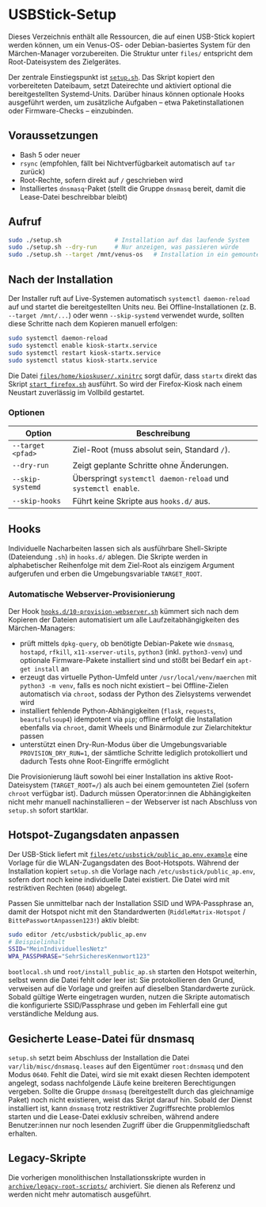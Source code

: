 # USBStick-Setup

Dieses Verzeichnis enthält alle Ressourcen, die auf einen USB-Stick kopiert werden können, um ein Venus-OS- oder Debian-basiertes
System für den Märchen-Manager vorzubereiten. Die Struktur unter `files/` entspricht dem Root-Dateisystem des Zielgerätes.

Der zentrale Einstiegspunkt ist [`setup.sh`](setup.sh). Das Skript kopiert den vorbereiteten Dateibaum, setzt Dateirechte und
aktiviert optional die bereitgestellten Systemd-Units. Darüber hinaus können optionale Hooks ausgeführt werden, um zusätzliche
Aufgaben – etwa Paketinstallationen oder Firmware-Checks – einzubinden.

## Voraussetzungen

- Bash 5 oder neuer
- `rsync` (empfohlen, fällt bei Nichtverfügbarkeit automatisch auf `tar` zurück)
- Root-Rechte, sofern direkt auf `/` geschrieben wird
- Installiertes `dnsmasq`-Paket (stellt die Gruppe `dnsmasq` bereit, damit die Lease-Datei beschreibbar bleibt)

## Aufruf

```bash
sudo ./setup.sh               # Installation auf das laufende System
sudo ./setup.sh --dry-run     # Nur anzeigen, was passieren würde
sudo ./setup.sh --target /mnt/venus-os   # Installation in ein gemountetes Root-Dateisystem
```

## Nach der Installation

Der Installer ruft auf Live-Systemen automatisch `systemctl daemon-reload` auf und startet die bereitgestellten Units neu. Bei
Offline-Installationen (z. B. `--target /mnt/...`) oder wenn `--skip-systemd` verwendet wurde, sollten diese Schritte nach dem
Kopieren manuell erfolgen:

```bash
sudo systemctl daemon-reload
sudo systemctl enable kiosk-startx.service
sudo systemctl restart kiosk-startx.service
sudo systemctl status kiosk-startx.service
```

Die Datei [`files/home/kioskuser/.xinitrc`](files/home/kioskuser/.xinitrc) sorgt dafür, dass `startx` direkt das Skript
[`start_firefox.sh`](files/home/kioskuser/start_firefox.sh) ausführt. So wird der Firefox-Kiosk nach einem Neustart zuverlässig
im Vollbild gestartet.

### Optionen

| Option | Beschreibung |
| --- | --- |
| `--target <pfad>` | Ziel-Root (muss absolut sein, Standard `/`). |
| `--dry-run` | Zeigt geplante Schritte ohne Änderungen. |
| `--skip-systemd` | Überspringt `systemctl daemon-reload` und `systemctl enable`. |
| `--skip-hooks` | Führt keine Skripte aus `hooks.d/` aus. |

## Hooks

Individuelle Nacharbeiten lassen sich als ausführbare Shell-Skripte (Dateiendung `.sh`) in `hooks.d/` ablegen. Die Skripte
werden in alphabetischer Reihenfolge mit dem Ziel-Root als einzigem Argument aufgerufen und erben die Umgebungsvariable
`TARGET_ROOT`.

### Automatische Webserver-Provisionierung

Der Hook [`hooks.d/10-provision-webserver.sh`](hooks.d/10-provision-webserver.sh) kümmert sich nach dem Kopieren der Dateien
automatisiert um alle Laufzeitabhängigkeiten des Märchen-Managers:

- prüft mittels `dpkg-query`, ob benötigte Debian-Pakete wie `dnsmasq`, `hostapd`, `rfkill`, `x11-xserver-utils`, `python3`
  (inkl. `python3-venv`) und optionale Firmware-Pakete installiert sind und stößt bei Bedarf ein `apt-get install` an
- erzeugt das virtuelle Python-Umfeld unter `/usr/local/venv/maerchen` mit `python3 -m venv`, falls es noch nicht existiert –
  bei Offline-Zielen automatisch via `chroot`, sodass der Python des Zielsystems verwendet wird
- installiert fehlende Python-Abhängigkeiten (`flask`, `requests`, `beautifulsoup4`) idempotent via `pip`; offline erfolgt die
  Installation ebenfalls via `chroot`, damit Wheels und Binärmodule zur Zielarchitektur passen
- unterstützt einen Dry-Run-Modus über die Umgebungsvariable `PROVISION_DRY_RUN=1`, der sämtliche Schritte lediglich protokolliert
  und dadurch Tests ohne Root-Eingriffe ermöglicht

Die Provisionierung läuft sowohl bei einer Installation ins aktive Root-Dateisystem (`TARGET_ROOT=/`) als auch bei einem
gemounteten Ziel (sofern `chroot` verfügbar ist). Dadurch müssen Operator:innen die Abhängigkeiten nicht mehr manuell
nachinstallieren – der Webserver ist nach Abschluss von `setup.sh` sofort startklar.

## Hotspot-Zugangsdaten anpassen

Der USB-Stick liefert mit [`files/etc/usbstick/public_ap.env.example`](files/etc/usbstick/public_ap.env.example) eine Vorlage
für die WLAN-Zugangsdaten des Boot-Hotspots. Während der Installation kopiert `setup.sh` die Vorlage nach
`/etc/usbstick/public_ap.env`, sofern dort noch keine individuelle Datei existiert. Die Datei wird mit restriktiven Rechten
(`0640`) abgelegt.

Passen Sie unmittelbar nach der Installation SSID und WPA-Passphrase an, damit der Hotspot nicht mit den Standardwerten
(`RiddleMatrix-Hotspot` / `BittePasswortAnpassen123!`) aktiv bleibt:

```bash
sudo editor /etc/usbstick/public_ap.env
# Beispielinhalt
SSID="MeinIndividuellesNetz"
WPA_PASSPHRASE="SehrSicheresKennwort123"
```

`bootlocal.sh` und `root/install_public_ap.sh` starten den Hotspot weiterhin, selbst wenn die Datei fehlt oder leer ist: Sie
protokollieren den Grund, verweisen auf die Vorlage und greifen auf dieselben Standardwerte zurück. Sobald gültige Werte
eingetragen wurden, nutzen die Skripte automatisch die konfigurierte SSID/Passphrase und geben im Fehlerfall eine gut
verständliche Meldung aus.

## Gesicherte Lease-Datei für dnsmasq

`setup.sh` setzt beim Abschluss der Installation die Datei `var/lib/misc/dnsmasq.leases` auf den Eigentümer `root:dnsmasq`
und den Modus `0640`. Fehlt die Datei, wird sie mit exakt diesen Rechten idempotent angelegt, sodass nachfolgende Läufe keine
breiteren Berechtigungen vergeben. Sollte die Gruppe `dnsmasq` (bereitgestellt durch das gleichnamige Paket) noch nicht
existieren, weist das Skript darauf hin. Sobald der Dienst installiert ist, kann `dnsmasq` trotz restriktiver Zugriffsrechte
problemlos starten und die Lease-Datei exklusiv schreiben, während andere Benutzer:innen nur noch lesenden Zugriff über die
Gruppenmitgliedschaft erhalten.

## Legacy-Skripte

Die vorherigen monolithischen Installationsskripte wurden in [`archive/legacy-root-scripts/`](archive/legacy-root-scripts)
archiviert. Sie dienen als Referenz und werden nicht mehr automatisch ausgeführt.
